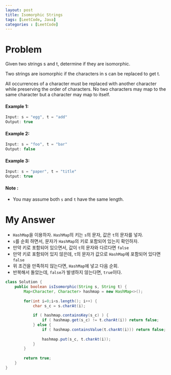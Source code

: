 ```yaml
---
layout: post
title: Isomorphic Strings
tags: [LeetCode, Java]
categories : [LeetCode]
---
```


# Problem

Given two strings s and t, determine if they are isomorphic.

Two strings are isomorphic if the characters in s can be replaced to get t.

All occurrences of a character must be replaced with another character while preserving the order of characters. No two characters may map to the same character but a character may map to itself.

#### Example 1:

```swift
Input: s = "egg", t = "add"
Output: true
```

#### Example 2:

```swift
Input: s = "foo", t = "bar"
Output: false
```

#### Example 3:

```swift
Input: s = "paper", t = "title"
Output: true
```

#### Note :

* You may assume both `s` and `t` have the same length.

# My Answer

* `HashMap`을 이용하자. `HashMap`의 키는 `s`의 문자, 값은 `t`의 문자를 넣자.
* `s`를 순회 하면서, 문자가 `HashMap`의 키로 포함되어 있는지 확인하자.
* 만약 키로 포함되어 있으면서, 값이 `t`의 문자와 다르다면 `false`
* 만약 키로 포함되어 있지 않은데, `t`의 문자가 값으로 `HashMap`에 포함되어 있다면 `false`
* 위 조건을 만족하지 않는다면, `HashMap`에 넣고 다음 순회.
* 반복해서 돌았는데, `false`가 발생하지 않는다면, `true`이다.

```java
class Solution {
    public boolean isIsomorphic(String s, String t) {
        Map<Character, Character> hashmap = new HashMap<>();
        
        for(int i=0;i<s.length(); i++) {
            char s_c = s.charAt(i);
            
            if ( hashmap.containsKey(s_c) ) {
                if ( hashmap.get(s_c) != t.charAt(i)) return false;
            } else {
                if ( hashmap.containsValue(t.charAt(i))) return false;
                
                hashmap.put(s_c, t.charAt(i));               
            }             
        }
        
        return true;
    }
}
```

